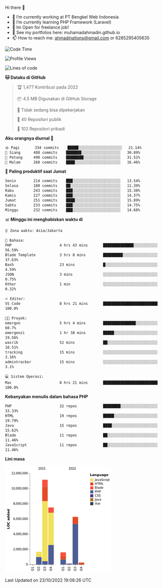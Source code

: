 Hi there 👋

- 🔭 I’m currently working at PT Bengkel Web Indonesia
- 🌱 I’m currently learning PHP Framework (Laravel)
- 📂 Im Open for freelance job!
- 🧷 See my portfolios here: muhamadahmadin.github.io
- 📫 How to reach me: ahmadinations@gmail.com or 6285295405635


<!--START_SECTION:waka-->
![Code Time](http://img.shields.io/badge/Code%20Time-1%2C192%20hrs%2058%20mins-blue)

![Profile Views](http://img.shields.io/badge/Profil%20dilihat-0-blue)

![Lines of code](https://img.shields.io/badge/Sejak%20Hello%20World%20aku%20telah%20menulis-29%20Million%20baris%20kode-blue)

**🐱 Dataku di GitHub** 

> 🏆 1,477 Kontribusi pada 2022
 > 
> 📦 4.5 MB Digunakan di GitHub Storage 
 > 
> 🚫 Tidak sedang bisa dipekerjakan
 > 
> 📜 40 Repositori publik 
 > 
> 🔑 102 Repositori pribadi  
 > 
**Aku orangnya diurnal 🐤** 

```text
🌞 Pagi       334 commits    █████░░░░░░░░░░░░░░░░░░░░   21.14% 
🌆 Siang      488 commits    ███████░░░░░░░░░░░░░░░░░░   30.89% 
🌃 Petang     498 commits    ████████░░░░░░░░░░░░░░░░░   31.52% 
🌙 Malam      260 commits    ████░░░░░░░░░░░░░░░░░░░░░   16.46%

```
📅 **Paling produktif saat Jumat** 

```text
Senin        214 commits    ███░░░░░░░░░░░░░░░░░░░░░░   13.54% 
Selasa       180 commits    ██░░░░░░░░░░░░░░░░░░░░░░░   11.39% 
Rabu         243 commits    ███░░░░░░░░░░░░░░░░░░░░░░   15.38% 
Kamis        227 commits    ███░░░░░░░░░░░░░░░░░░░░░░   14.37% 
Jumat        251 commits    ████░░░░░░░░░░░░░░░░░░░░░   15.89% 
Sabtu        233 commits    ███░░░░░░░░░░░░░░░░░░░░░░   14.75% 
Minggu       232 commits    ███░░░░░░░░░░░░░░░░░░░░░░   14.68%

```


📊 **Minggu ini menghabiskan waktu di** 

```text
⌚︎ Zona waktu: Asia/Jakarta

💬 Bahasa: 
PHP                      4 hrs 43 mins       ██████████████░░░░░░░░░░░   56.59% 
Blade Template           3 hrs 8 mins        █████████░░░░░░░░░░░░░░░░   37.63% 
Bash                     23 mins             █░░░░░░░░░░░░░░░░░░░░░░░░   4.59% 
JSON                     3 mins              ░░░░░░░░░░░░░░░░░░░░░░░░░   0.75% 
Other                    1 min               ░░░░░░░░░░░░░░░░░░░░░░░░░   0.32%

🔥 Editor: 
VS Code                  8 hrs 21 mins       █████████████████████████   100.0%

🐱‍💻 Proyek: 
emergon                  5 hrs 4 mins        ███████████████░░░░░░░░░░   60.7% 
emergenzi                1 hr 38 mins        █████░░░░░░░░░░░░░░░░░░░░   19.56% 
wasrik                   52 mins             ██░░░░░░░░░░░░░░░░░░░░░░░   10.51% 
tracking                 15 mins             ░░░░░░░░░░░░░░░░░░░░░░░░░   3.16% 
admintracker             15 mins             ░░░░░░░░░░░░░░░░░░░░░░░░░   3.1%

💻 Sistem Operasi: 
Mac                      8 hrs 21 mins       █████████████████████████   100.0%

```

**Kebanyakan menulis dalam bahasa PHP** 

```text
PHP                      32 repos            ████████░░░░░░░░░░░░░░░░░   33.33% 
HTML                     19 repos            █████░░░░░░░░░░░░░░░░░░░░   19.79% 
Java                     15 repos            ████░░░░░░░░░░░░░░░░░░░░░   15.62% 
Blade                    11 repos            ██░░░░░░░░░░░░░░░░░░░░░░░   11.46% 
JavaScript               11 repos            ██░░░░░░░░░░░░░░░░░░░░░░░   11.46%

```


**Lini masa**

![Chart not found](https://raw.githubusercontent.com/MuhamadAhmadin/MuhamadAhmadin/master/charts/bar_graph.png) 


 Last Updated on 23/10/2022 19:08:26 UTC
<!--END_SECTION:waka-->
